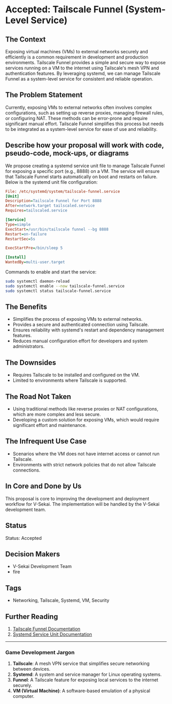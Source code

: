 # Accepted: Tailscale Funnel (System-Level Service)

## The Context

Exposing virtual machines (VMs) to external networks securely and efficiently is a common requirement in development and production environments. Tailscale Funnel provides a simple and secure way to expose services running on a VM to the internet using Tailscale's mesh VPN and authentication features. By leveraging systemd, we can manage Tailscale Funnel as a system-level service for consistent and reliable operation.

## The Problem Statement

Currently, exposing VMs to external networks often involves complex configurations, such as setting up reverse proxies, managing firewall rules, or configuring NAT. These methods can be error-prone and require significant manual effort. Tailscale Funnel simplifies this process but needs to be integrated as a system-level service for ease of use and reliability.

## Describe how your proposal will work with code, pseudo-code, mock-ups, or diagrams

We propose creating a systemd service unit file to manage Tailscale Funnel for exposing a specific port (e.g., 8888) on a VM. The service will ensure that Tailscale Funnel starts automatically on boot and restarts on failure. Below is the systemd unit file configuration:

```ini
File: /etc/systemd/system/tailscale-funnel.service
[Unit]
Description=Tailscale Funnel for Port 8888
After=network.target tailscaled.service
Requires=tailscaled.service

[Service]
Type=simple
ExecStart=/usr/bin/tailscale funnel --bg 8888
Restart=on-failure
RestartSec=5s

ExecStartPre=/bin/sleep 5

[Install]
WantedBy=multi-user.target
```

Commands to enable and start the service:

```bash
sudo systemctl daemon-reload
sudo systemctl enable --now tailscale-funnel.service
sudo systemctl status tailscale-funnel.service
```

## The Benefits

- Simplifies the process of exposing VMs to external networks.
- Provides a secure and authenticated connection using Tailscale.
- Ensures reliability with systemd's restart and dependency management features.
- Reduces manual configuration effort for developers and system administrators.

## The Downsides

- Requires Tailscale to be installed and configured on the VM.
- Limited to environments where Tailscale is supported.

## The Road Not Taken

- Using traditional methods like reverse proxies or NAT configurations, which are more complex and less secure.
- Developing a custom solution for exposing VMs, which would require significant effort and maintenance.

## The Infrequent Use Case

- Scenarios where the VM does not have internet access or cannot run Tailscale.
- Environments with strict network policies that do not allow Tailscale connections.

## In Core and Done by Us

This proposal is core to improving the development and deployment workflow for V-Sekai. The implementation will be handled by the V-Sekai development team.

## Status

Status: Accepted <!-- Draft | Proposed | Rejected | Accepted | Deprecated | Superseded by -->

## Decision Makers

- V-Sekai Development Team
- fire

## Tags

- Networking, Tailscale, Systemd, VM, Security

## Further Reading

1. [Tailscale Funnel Documentation](https://tailscale.com/kb/1132/tailscale-funnel/)
2. [Systemd Service Unit Documentation](https://www.freedesktop.org/software/systemd/man/systemd.service.html)

---

### Game Development Jargon

1. **Tailscale**: A mesh VPN service that simplifies secure networking between devices.
2. **Systemd**: A system and service manager for Linux operating systems.
3. **Funnel**: A Tailscale feature for exposing local services to the internet securely.
4. **VM (Virtual Machine)**: A software-based emulation of a physical computer.
